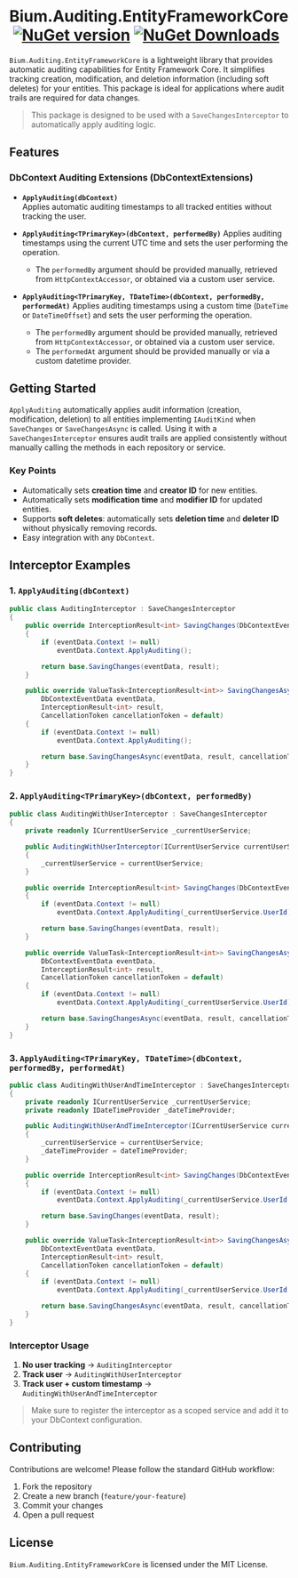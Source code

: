 # Bium.Auditing.EntityFrameworkCore&nbsp;[![NuGet version](https://img.shields.io/nuget/v/Bium.Auditing.EntityFrameworkCore.svg?style=flat-square)](https://www.nuget.org/packages/Bium.Auditing.EntityFrameworkCore/)&nbsp;[![NuGet Downloads](https://img.shields.io/nuget/dt/Bium.Auditing.EntityFrameworkCore.svg?style=flat-square)](https://www.nuget.org/packages/Bium.Auditing.EntityFrameworkCore/)

`Bium.Auditing.EntityFrameworkCore` is a lightweight library that provides automatic auditing capabilities for Entity
Framework Core. It simplifies tracking creation, modification, and deletion information (including soft deletes) for
your entities. This package is ideal for applications where audit trails are required for data changes.

> This package is designed to be used with a `SaveChangesInterceptor` to automatically apply auditing logic.

## Features

### DbContext Auditing Extensions (DbContextExtensions)

- **`ApplyAuditing(dbContext)`**  
  Applies automatic auditing timestamps to all tracked entities without tracking the user.

- **`ApplyAuditing<TPrimaryKey>(dbContext, performedBy)`**
  Applies auditing timestamps using the current UTC time and sets the user performing the operation.
    - The `performedBy` argument should be provided manually, retrieved from `HttpContextAccessor`, or obtained via a
      custom user service.

- **`ApplyAuditing<TPrimaryKey, TDateTime>(dbContext, performedBy, performedAt)`**
  Applies auditing timestamps using a custom time (`DateTime` or `DateTimeOffset`) and sets the user performing the
  operation.
    - The `performedBy` argument should be provided manually, retrieved from `HttpContextAccessor`, or obtained via a
      custom user service.
    - The `performedAt` argument should be provided manually or via a custom datetime provider.

## Getting Started

`ApplyAuditing` automatically applies audit information (creation, modification, deletion) to all entities implementing
`IAuditKind` when `SaveChanges` or `SaveChangesAsync` is called. Using it with a `SaveChangesInterceptor` ensures audit
trails are applied consistently without manually calling the methods in each repository or service.

### Key Points

- Automatically sets **creation time** and **creator ID** for new entities.
- Automatically sets **modification time** and **modifier ID** for updated entities.
- Supports **soft deletes**: automatically sets **deletion time** and **deleter ID** without physically removing
  records.
- Easy integration with any `DbContext`.

## Interceptor Examples

### 1. `ApplyAuditing(dbContext)`

```csharp
public class AuditingInterceptor : SaveChangesInterceptor
{
    public override InterceptionResult<int> SavingChanges(DbContextEventData eventData, InterceptionResult<int> result)
    {
        if (eventData.Context != null)
            eventData.Context.ApplyAuditing();

        return base.SavingChanges(eventData, result);
    }

    public override ValueTask<InterceptionResult<int>> SavingChangesAsync(
        DbContextEventData eventData,
        InterceptionResult<int> result,
        CancellationToken cancellationToken = default)
    {
        if (eventData.Context != null)
            eventData.Context.ApplyAuditing();

        return base.SavingChangesAsync(eventData, result, cancellationToken);
    }
}
```

### 2. `ApplyAuditing<TPrimaryKey>(dbContext, performedBy)`

```csharp
public class AuditingWithUserInterceptor : SaveChangesInterceptor
{
    private readonly ICurrentUserService _currentUserService;

    public AuditingWithUserInterceptor(ICurrentUserService currentUserService)
    {
        _currentUserService = currentUserService;
    }

    public override InterceptionResult<int> SavingChanges(DbContextEventData eventData, InterceptionResult<int> result)
    {
        if (eventData.Context != null)
            eventData.Context.ApplyAuditing(_currentUserService.UserId);

        return base.SavingChanges(eventData, result);
    }

    public override ValueTask<InterceptionResult<int>> SavingChangesAsync(
        DbContextEventData eventData,
        InterceptionResult<int> result,
        CancellationToken cancellationToken = default)
    {
        if (eventData.Context != null)
            eventData.Context.ApplyAuditing(_currentUserService.UserId);

        return base.SavingChangesAsync(eventData, result, cancellationToken);
    }
}
```

### 3. `ApplyAuditing<TPrimaryKey, TDateTime>(dbContext, performedBy, performedAt)`

```csharp
public class AuditingWithUserAndTimeInterceptor : SaveChangesInterceptor
{
    private readonly ICurrentUserService _currentUserService;
    private readonly IDateTimeProvider _dateTimeProvider;

    public AuditingWithUserAndTimeInterceptor(ICurrentUserService currentUserService, IDateTimeProvider dateTimeProvider)
    {
        _currentUserService = currentUserService;
        _dateTimeProvider = dateTimeProvider;
    }

    public override InterceptionResult<int> SavingChanges(DbContextEventData eventData, InterceptionResult<int> result)
    {
        if (eventData.Context != null)
            eventData.Context.ApplyAuditing(_currentUserService.UserId, _dateTimeProvider.UtcNow);

        return base.SavingChanges(eventData, result);
    }

    public override ValueTask<InterceptionResult<int>> SavingChangesAsync(
        DbContextEventData eventData,
        InterceptionResult<int> result,
        CancellationToken cancellationToken = default)
    {
        if (eventData.Context != null)
            eventData.Context.ApplyAuditing(_currentUserService.UserId, _dateTimeProvider.UtcNow);

        return base.SavingChangesAsync(eventData, result, cancellationToken);
    }
}
```

### Interceptor Usage

1. **No user tracking** → `AuditingInterceptor`
2. **Track user** → `AuditingWithUserInterceptor`
3. **Track user + custom timestamp** → `AuditingWithUserAndTimeInterceptor`

> Make sure to register the interceptor as a scoped service and add it to your DbContext configuration.

## Contributing

Contributions are welcome! Please follow the standard GitHub workflow:

1. Fork the repository
2. Create a new branch (`feature/your-feature`)
3. Commit your changes
4. Open a pull request

## License

`Bium.Auditing.EntityFrameworkCore` is licensed under the MIT License.